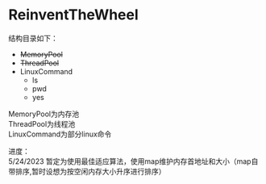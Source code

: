 # ReinventTheWheel


结构目录如下：  
+ ~~MemoryPool~~
+ ~~ThreadPool~~
+ LinuxCommand  
    - ls
    - pwd
    - yes
  
MemoryPool为内存池  
ThreadPool为线程池  
LinuxCommand为部分linux命令  

进度：  
5/24/2023 暂定为使用最佳适应算法，使用map维护内存首地址和大小（map自带排序,暂时设想为按空闲内存大小升序进行排序）  
